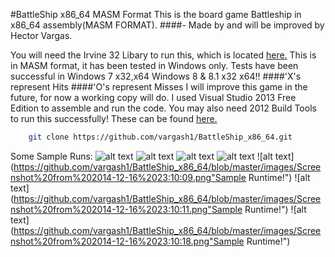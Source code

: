 #BattleShip x86_64 MASM Format
This is the board game Battleship in x86_64 assembly(MASM FORMAT).
####- Made by and will be improved by Hector Vargas.

You will need the Irvine 32 Libary to run this, which is located [here.](http://www.kipirvine.com/asm/examples/)
This is in MASM format, it has been tested in Windows only. Tests have been successful in Windows 7 x32,x64 Windows 8 & 8.1 x32 x64!!
####'X's represent Hits
####'O's represent Misses
I will improve this game in the future, for now a working copy will do.
I used Visual Studio 2013 Free Edition to assemble and run the code.
You may also need 2012 Build Tools to run this successfully! These can be found [here.](http://www.microsoft.com/en-us/download/details.aspx?id=38807)

```bash
	git clone https://github.com/vargash1/BattleShip_x86_64.git
```

Some Sample Runs:
![alt text](https://github.com/vargash1/BattleShip_x86_64/blob/master/images/Screenshot%20from%202014-12-16%2023:09:26.png "Sample Runtime!")
![alt text](https://github.com/vargash1/BattleShip_x86_64/blob/master/images/Screenshot%20from%202014-12-16%2023:09:35.png "Sample Runtime!")
![alt text](https://github.com/vargash1/BattleShip_x86_64/blob/master/images/Screenshot%20from%202014-12-16%2023:09:57.png "Sample Runtime!")
![alt text](https://github.com/vargash1/BattleShip_x86_64/blob/master/images/Screenshot%20from%202014-12-16%2023:10:06.png "Sample Runtime!")
![alt text](https://github.com/vargash1/BattleShip_x86_64/blob/master/images/Screenshot%20from%202014-12-16%2023:10:09.png"Sample Runtime!")
![alt text](https://github.com/vargash1/BattleShip_x86_64/blob/master/images/Screenshot%20from%202014-12-16%2023:10:11.png"Sample Runtime!")
![alt text](https://github.com/vargash1/BattleShip_x86_64/blob/master/images/Screenshot%20from%202014-12-16%2023:10:18.png"Sample Runtime!")
